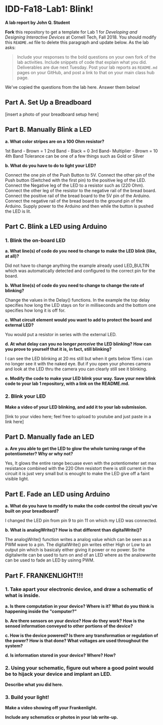 # IDD-Fa18-Lab1: Blink!

**A lab report by John Q. Student**

**Fork** this repository to get a template for Lab 1 for *Developing and Designing Interactive Devices* at Cornell Tech, Fall 2018. You should modify this `README.md` file to delete this paragraph and update below. As the lab asks:

> Include your responses to the bold questions on your own fork of the lab activities. Include snippets of code that explain what you did. Deliverables are due next Tuesday. Post your lab reports as `README.md` pages on your GitHub, and post a link to that on your main class hub page.

We've copied the questions from the lab here. Answer them below!

## Part A. Set Up a Breadboard

[insert a photo of your breadboard setup here]


## Part B. Manually Blink a LED

**a. What color stripes are on a 100 Ohm resistor?**

1st Band - Brown = 1
2nd Band - Black = 0
3rd Band- Multiplier - Brown = 10
4th Band Tolerance can be one of a few things such as Gold or Silver

 
**b. What do you have to do to light your LED?**

Connect the one pin of the Push Button to 5V.
Connect the other pin of the Push button (Switched with the first pin) to the positive leg of the LED.
Connect the Negative leg of the LED to a resistor such as (220 Ohm).
Connect the other leg of the resistor to the negative rail of the bread board.
Connect the positive rail of the bread board to the 5V pin of the Arduino.
Connect the negative rail of the bread board to the ground pin of the Arduino.
Supply power to the Arduino and then while the button is pushed the LED is lit.



## Part C. Blink a LED using Arduino

### 1. Blink the on-board LED

**a. What line(s) of code do you need to change to make the LED blink (like, at all)?**

Did not have to change anything the example already used LED_BULTIN which was automatically detected and configured to the correct pin for the board.

**b. What line(s) of code do you need to change to change the rate of blinking?**

Change the values in the Delay() functions. In the example the top delay specifies how long the LED stays on for in milliseconds and the bottom one specifies how long it is off for.


**c. What circuit element would you want to add to protect the board and external LED?**

You would put a resistor in series with the external LED.
 
**d. At what delay can you no longer *perceive* the LED blinking? How can you prove to yourself that it is, in fact, still blinking?**

I can see the LED blinking at 20 ms still but when it gets below 15ms i can no longer see it with the naked eye. But if you open your phones camera and look at the LED thru the camera you can clearly still see it blinking.


**e. Modify the code to make your LED blink your way. Save your new blink code to your lab 1 repository, with a link on the README.md.**




### 2. Blink your LED

**Make a video of your LED blinking, and add it to your lab submission.**

[link to your video here; feel free to upload to youtube and just paste in a link here]


## Part D. Manually fade an LED

**a. Are you able to get the LED to glow the whole turning range of the potentiometer? Why or why not?**

Yes, It glows the entire range becuase even with the potentiometer set max resistance combined with the 220 Ohm resistort there is still current in the circuit it is just very small but is enought to make the LED give off a faint visible light.  


## Part E. Fade an LED using Arduino

**a. What do you have to modify to make the code control the circuit you've built on your breadboard?**

I changed the LED pin from pin 9 to pin 11 on which my LED was connected. 

**b. What is analogWrite()? How is that different than digitalWrite()?**

The analogWrite() function writes a analog value which can be seen as a PWM wave to a pin. The digitalWrite() pin writes either High or Low to an output pin which is basicaly either giving it power or no power. So the digitalwrite can be used to turn on and of an LED where as the analowwrite can be used to fade an LED by usinng PWM.


## Part F. FRANKENLIGHT!!!

### 1. Take apart your electronic device, and draw a schematic of what is inside. 

**a. Is there computation in your device? Where is it? What do you think is happening inside the "computer?"**

**b. Are there sensors on your device? How do they work? How is the sensed information conveyed to other portions of the device?**

**c. How is the device powered? Is there any transformation or regulation of the power? How is that done? What voltages are used throughout the system?**

**d. Is information stored in your device? Where? How?**

### 2. Using your schematic, figure out where a good point would be to hijack your device and implant an LED.

**Describe what you did here.**

### 3. Build your light!

**Make a video showing off your Frankenlight.**

**Include any schematics or photos in your lab write-up.**
